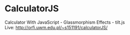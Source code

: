# CalculatorJS
Calculator With JavaScript -  Glassmorphism Effects - tilt.js <br>
Live: http://orfi.uwm.edu.pl/~s151191/calculatorJS/
